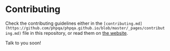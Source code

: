# Contributing
 
Check the contributing guidelines either
in the `[contributing.md](https://github.com/phpqa/phpqa.github.io/blob/master/_pages/contributing.md)` file in this repository,
or read them on [the website](https://phpqa.io/contributing).

Talk to you soon!
